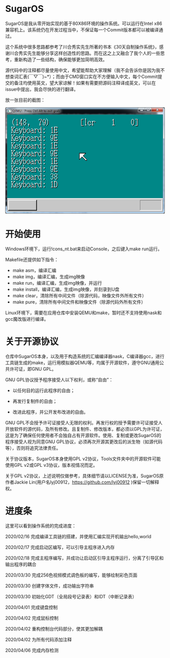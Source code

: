 # SugarOS

SugarOS是我从零开始实现的基于80X86环境的操作系统。可以运行在Intel x86兼容机上。该系统仍在开发过程当中，不保证每一个Commit版本都可以被编译通过。

这个系统中很多思路都参考了川合秀实先生所著的书本《30天自制操作系统》，感谢川合秀实先生能够分享这样创造性的思路。而在这之上又融合了我个人的一些思考，重新构造了一些结构，确保能够更加简明高效。

源代码中的注释都尽量使用中文，希望能帮助大家理解（我不会告诉你是因为我不想查词汇表(￣▽￣)~*）；而由于CMD窗口实在不方便输入中文，每个Commit提交的备注均使用英文，望大家谅解！如果有需要把源码注释译成英文，可以在issue中提出，我会尽快的进行翻译。

放一张目前的截图：

![Demo](./Demo.png)

# 开始使用

Windows环境下，运行!cons_nt.bat来启动Console，之后键入make run运行。

Makefile还提供如下指令：

- make asm，编译汇编
- make img，编译汇编，生成img映像
- make run，编译汇编，生成img映像，并运行
- make install，编译汇编，生成img映像，并刻录到U盘
- make clear，清除所有中间文件（除源代码，映像文件外所有文件）
- make pure，清除所有中间文件和映像文件（除源代码外所有文件）

Linux环境下，需要在应用仓库中安装QEMU和make，暂时还不支持使用nask和gcc魔改版进行编译。

# 关于开源协议

仓库中SugarOS本身，以及用于构造系统的汇编编译器nask，C编译器gcc，进行工具链生成的make，运行用模拟器QEMU等，均属于开源软件，遵守GNU通用公共许可证，即GNU GPL。

GNU GPL协议授予程序接受人以下权利，或称“自由”：

- 以任何目的运行此程序的自由；

- 再发行复制件的自由；

- 改进此程序，并公开发布改进的自由。

GNU GPL不会授予许可证接受人无限的权利。再发行权的授予需要许可证接受人开放软件的源代码，及所有修改。且复制件、修改版本，都必须以GPL为许可证，这是为了确保任何使用者不会独自占有开源软件。使用、复制或更改SugarOS的程序接受人视为同意GNU GPL协议，必须再次开源其更改后的派生物（如源代码等），否则将追究法律责任。

关于协议版本，SugarOS本身使用GPL v2协议，Tools文件夹中的开源软件可能使用GPL v2或GPL v3协议，版本视情况而定。

关于GPL v2协议，上述说明仅做参考，具体细节请以LICENSE为准，SugarOS原作者Jackie Lin(用户名lyj00912，<https://github.com/lyj00912> )保留一切解释权。

# 进度条

这里可以看到操作系统的完成进度：

2020/02/16  完成编译工具链的搭建，并使用汇编实现开机输出hello,world

2020/02/17  完成启动区编写，可以引导主程序进入内存

2020/02/18  完成主程序编写，并成功让启动区引导主程序运行，分离了引导区和输出程序的耦合

2020/03/30  完成256色视频模式调色板的编写，能够绘制彩色页面

2020/03/30  创建字体文件，成功输出字符串

2020/03/30  初始化GDT（全局段号记录表）和IDT（中断记录表）

2020/04/01  完成键盘控制

2020/04/02  完成鼠标控制

2020/04/02  重构控制台代码部分，使其更加解耦

2020/04/02  为所有代码添加注释

2020/04/06  完成内存检测